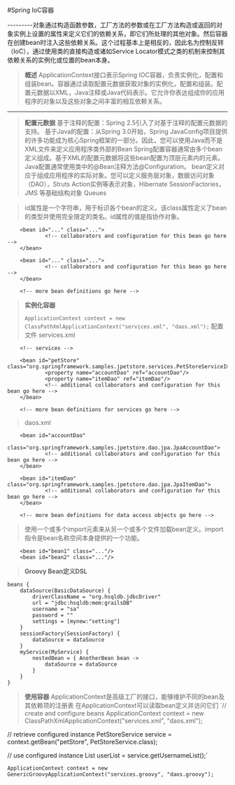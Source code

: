 # 
#Spring IoC容器


---------对象通过构造函数参数，工厂方法的参数或在工厂方法构造或返回的对象实例上设置的属性来定义它们的依赖关系，即它们所处理的其他对象。然后容器 在创建bean时注入这些依赖关系。这个过程基本上是相反的，因此名为控制反转（IoC），通过使用类的直接构造或诸如Service Locator模式之类的机制来控制其依赖关系的实例化或位置的bean本身。

> **概述**
> ApplicationContext接口表示Spring IOC容器，负责实例化，配置和组装bean。容器通过读取配置元数据获取对象的实例化，配置和组装。配置元数据以XML，Java注释或Java代码表示。它允许你表达组成你的应用程序的对象以及这些对象之间丰富的相互依赖关系。



----------

> **配置元数据**
> 基于注释的配置：Spring 2.5引入了对基于注释的配置元数据的支持。
 > 基于Java的配置：从Spring 3.0开始，Spring JavaConfig项目提供的许多功能成为核心Spring框架的一部分。因此，您可以使用Java而不是XML文件来定义应用程序类外部的Bean
	 Spring配置容器通常由多个bean定义组成。基于XML的配置元数据将这些bean配置为<bean/>顶层元素内的<beans/>元素。Java配置通常使用类中的@Bean注释方法@Configuration。
bean定义对应于组成应用程序的实际对象。您可以定义服务层对象，数据访问对象（DAO），Struts Action实例等表示对象，Hibernate SessionFactories，JMS 等基础结构对象 Queues

> id属性是一个字符串，用于标识各个bean的定义。该class属性定义了bean的类型并使用完全限定的类名。id属性的值是指协作对象。

        <bean id="..." class="...">
                <!-- collaborators and configuration for this bean go here -->
        </bean>

        <bean id="..." class="...">
                <!-- collaborators and configuration for this bean go here -->
        </bean>

        <!-- more bean definitions go here -->

</beans>


 
> **实例化容器**
> 
>`ApplicationContext context = new ClassPathXmlApplicationContext("services.xml", "daos.xml");`
> 配置文件
> services.xml


        <!-- services -->

        <bean id="petStore" class="org.springframework.samples.jpetstore.services.PetStoreServiceImpl">
                <property name="accountDao" ref="accountDao"/>
                <property name="itemDao" ref="itemDao"/>
                <!-- additional collaborators and configuration for this bean go here -->
        </bean>

        <!-- more bean definitions for services go here -->

</beans>

> daos.xml


        <bean id="accountDao"
                class="org.springframework.samples.jpetstore.dao.jpa.JpaAccountDao">
                <!-- additional collaborators and configuration for this bean go here -->
        </bean>

        <bean id="itemDao" class="org.springframework.samples.jpetstore.dao.jpa.JpaItemDao">
                <!-- additional collaborators and configuration for this bean go here -->
        </bean>

        <!-- more bean definitions for data access objects go here -->

</beans>


>使用一个或多个import元素来从另一个或多个文件加载bean定义。import指令是bean名称空间本身提供的一个功能。
<beans>
        <import resource="services.xml"/>
        <import resource="resources/messageSource.xml"/>
        <import resource="/resources/themeSource.xml"/>

        <bean id="bean1" class="..."/>
        <bean id="bean2" class="..."/>
</beans>
 

> **Groovy Bean定义DSL**

```
beans {
    dataSource(BasicDataSource) {
        driverClassName = "org.hsqldb.jdbcDriver"
        url = "jdbc:hsqldb:mem:grailsDB"
        username = "sa"
        password = ""
        settings = [mynew:"setting"]
    }
    sessionFactory(SessionFactory) {
        dataSource = dataSource
    }
    myService(MyService) {
        nestedBean = { AnotherBean bean ->
            dataSource = dataSource
        }
    }
}
```

> **使用容器**
> ApplicationContext是高级工厂的接口，能够维护不同的bean及其依赖项的注册表
> 在ApplicationContext可以读取bean定义并访问它们
 `// create and configure beans
ApplicationContext context = new ClassPathXmlApplicationContext("services.xml", "daos.xml");

// retrieve configured instance
PetStoreService service = context.getBean("petStore", PetStoreService.class);

// use configured instance
List<String> userList = service.getUsernameList();`



    ApplicationContext context = new GenericGroovyApplicationContext("services.groovy", "daos.groovy");
